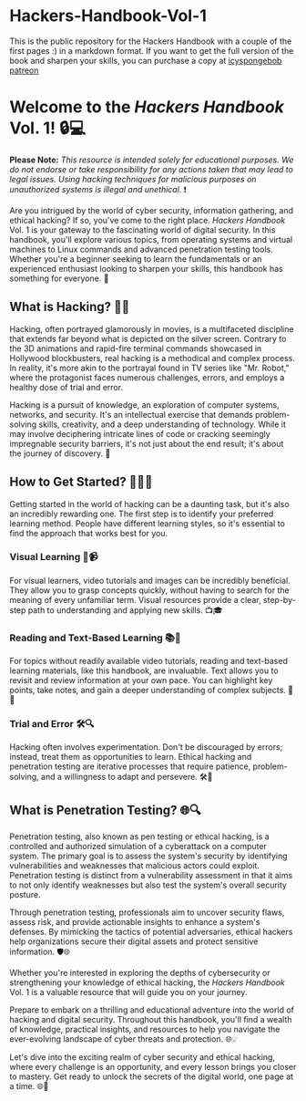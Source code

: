 # Hackers-Handbook-Vol-1
This is the public repository for the Hackers Handbook with a couple of the first pages :) in a markdown format.
If you want to get the full version of the book and sharpen your skills, you can purchase a copy at [icyspongebob patreon](https://www.patreon.com/icysponge/shop/hackers-handbook-vol-1-103217?source=storefront)

# Welcome to the *Hackers Handbook* Vol. 1! 🔒💻

**Please Note:** *This resource is intended solely for educational purposes. We do not endorse or take responsibility for any actions taken that may lead to legal issues. Using hacking techniques for malicious purposes on unauthorized systems is illegal and unethical.* ❗

Are you intrigued by the world of cyber security, information gathering, and ethical hacking? If so, you've come to the right place. *Hackers Handbook* Vol. 1 is your gateway to the fascinating world of digital security. In this handbook, you'll explore various topics, from operating systems and virtual machines to Linux commands and advanced penetration testing tools. Whether you're a beginner seeking to learn the fundamentals or an experienced enthusiast looking to sharpen your skills, this handbook has something for everyone. 🚀

## What is Hacking? 🕵️‍♂️

Hacking, often portrayed glamorously in movies, is a multifaceted discipline that extends far beyond what is depicted on the silver screen. Contrary to the 3D animations and rapid-fire terminal commands showcased in Hollywood blockbusters, real hacking is a methodical and complex process. In reality, it's more akin to the portrayal found in TV series like "Mr. Robot," where the protagonist faces numerous challenges, errors, and employs a healthy dose of trial and error.

Hacking is a pursuit of knowledge, an exploration of computer systems, networks, and security. It's an intellectual exercise that demands problem-solving skills, creativity, and a deep understanding of technology. While it may involve deciphering intricate lines of code or cracking seemingly impregnable security barriers, it's not just about the end result; it's about the journey of discovery. 🎯

## How to Get Started? 🚀🤷‍♂️

Getting started in the world of hacking can be a daunting task, but it's also an incredibly rewarding one. The first step is to identify your preferred learning method. People have different learning styles, so it's essential to find the approach that works best for you.

### Visual Learning 👀📹
For visual learners, video tutorials and images can be incredibly beneficial. They allow you to grasp concepts quickly, without having to search for the meaning of every unfamiliar term. Visual resources provide a clear, step-by-step path to understanding and applying new skills. 📺🎓

### Reading and Text-Based Learning 📚📖
For topics without readily available video tutorials, reading and text-based learning materials, like this handbook, are invaluable. Text allows you to revisit and review information at your own pace. You can highlight key points, take notes, and gain a deeper understanding of complex subjects. 📑🤓

### Trial and Error 🛠️🔍
Hacking often involves experimentation. Don't be discouraged by errors; instead, treat them as opportunities to learn. Ethical hacking and penetration testing are iterative processes that require patience, problem-solving, and a willingness to adapt and persevere. 🛠️🧩

## What is Penetration Testing? 🌐🔍

Penetration testing, also known as pen testing or ethical hacking, is a controlled and authorized simulation of a cyberattack on a computer system. The primary goal is to assess the system's security by identifying vulnerabilities and weaknesses that malicious actors could exploit. Penetration testing is distinct from a vulnerability assessment in that it aims to not only identify weaknesses but also test the system's overall security posture.

Through penetration testing, professionals aim to uncover security flaws, assess risk, and provide actionable insights to enhance a system's defenses. By mimicking the tactics of potential adversaries, ethical hackers help organizations secure their digital assets and protect sensitive information. 🛡️🌐

Whether you're interested in exploring the depths of cybersecurity or strengthening your knowledge of ethical hacking, the *Hackers Handbook* Vol. 1 is a valuable resource that will guide you on your journey.

Prepare to embark on a thrilling and educational adventure into the world of hacking and digital security. Throughout this handbook, you'll find a wealth of knowledge, practical insights, and resources to help you navigate the ever-evolving landscape of cyber threats and protection. 🌐💡

Let's dive into the exciting realm of cyber security and ethical hacking, where every challenge is an opportunity, and every lesson brings you closer to mastery. Get ready to unlock the secrets of the digital world, one page at a time. 🌐📖

